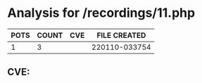 # Analysis for /recordings/11.php
| POTS | COUNT | CVE | FILE CREATED |
|---|---|---|---|
| 1 | 3 | | 220110-033754 |

## CVE: 